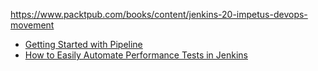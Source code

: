 https://www.packtpub.com/books/content/jenkins-20-impetus-devops-movement


* [Getting Started with Pipeline](https://jenkins.io/doc/pipeline/)
* [How to Easily Automate Performance Tests in Jenkins](https://dzone.com/articles/how-to-easily-automate-performance-tests-in-jenkin)
